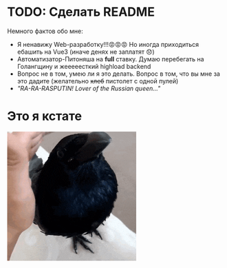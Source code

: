 # TODO: Сделать README
Немного фактов обо мне:
* Я ненавижу Web-разработку!!!😡😡😡 Но иногда приходиться ебашить на Vue3 (иначе денях не заплатят 😞)
* Автоматизатор-Питоняша на **full** ставку. Думаю перебегать на Голангщину и жееееесткий highload backend 
* Вопрос не в том, умею ли я это делать. Вопрос в том, что вы мне за это дадите (желательно ~~хлеб~~ пистолет с одной пулей)
* *"RA-RA-RASPUTIN! Lover of the Russian queen..."*

# Это я кстате
![](https://github.com/niceguy135/niceguy135/blob/main/crow-raven.gif)
